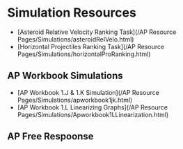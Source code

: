# Simulation Resources

- [Asteroid Relative Velocity Ranking Task](/AP Resource Pages/Simulations/asteroidRelVelo.html)
- [Horizontal Projectiles Ranking Task](/AP Resource Pages/Simulations/horizontalProRanking.html)



## AP Workbook Simulations
- [AP Workbook 1.J & 1.K Simulation](/AP Resource Pages/Simulations/apworkbook1jk.html)
- [AP Workbook 1.L Linearizing Graphs](/AP Resource Pages/Simulations/Apworkbook1LLinearization.html)

## AP Free Respoonse
